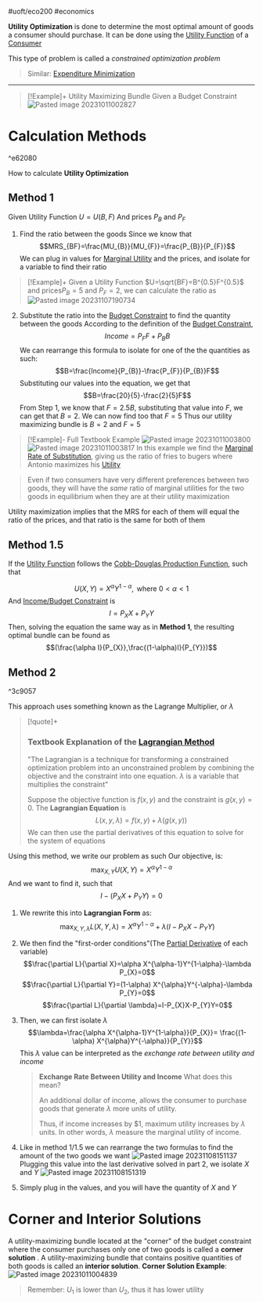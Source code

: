#uoft/eco200 #economics 

**Utility Optimization** is done to determine the most optimal amount of goods a consumer should purchase. It can be done using the [Utility Function](Utility%20Function.md) of a [Consumer](Consumer)

This type of problem is called a *constrained optimization problem* 

> Similar:
> 	[Expenditure Minimization](Expenditure%20Minimization.md)


---
>[!Example]+
>Utility Maximizing Bundle Given a Budget Constraint
>	![Pasted image 20231011002827](attachments/Pasted%20image%2020231011002827.png)

# Calculation Methods
^e62080

How to calculate **Utility Optimization**
## Method 1
Given Utility Function $U=U(B,F)$
And prices $P_{B}$ and $P_{F}$
1. Find the ratio between the goods
	Since we know that $$MRS_{BF}=\frac{MU_{B}}{MU_{F}}=\frac{P_{B}}{P_{F}}$$
	We can plug in values for [Marginal Utility](Marginal%20Utility.md) and the prices, and isolate for a variable to find their ratio
> [!Example]+
> Given a Utility Function $U=\sqrt{BF}=B^{0.5}F^{0.5}$ and prices$P_{B}=5$ and $P_{F}=2$, we can calculate the ratio as
> ![Pasted image 20231107190734](attachments/Pasted%20image%2020231107190734.png)
2. Substitute the ratio into the [Budget Constraint](Budget%20Constraint.md) to find the quantity between the goods
	According to the definition of the [Budget Constraint](Budget%20Constraint.md), $$Income=P_{F}F+P_{B}B$$We can rearrange this formula to isolate for one of the the quantities as such: $$B=\frac{Income}{P_{B}}-\frac{P_{F}}{P_{B}}F$$Substituting our values into the equation, we get that$$B=\frac{20}{5}-\frac{2}{5}F$$
	From Step 1, we know that $F=2.5B$, substituting that value into $F$, we can get that $B=2$. 
	We can now find too that $F=5$
	Thus our utility maximizing bundle is $B=2$ and $F=5$

> [!Example]-
> Full Textbook Example
![Pasted image 20231011003800](attachments/Pasted%20image%2020231011003800.png)![Pasted image 20231011003817](attachments/Pasted%20image%2020231011003817.png)
In this example we find the [Marginal Rate of Substitution](Marginal%20Rate%20of%20Substitution.md), giving us the ratio of fries to bugers where Antonio maximizes his [Utility](Utility.md)
	
>Even if two consumers have very different preferences between two goods, they will have the *same* ratio of marginal utilities for the two goods in equilibrium when they are at their utility maximization

Utility maximization implies that the MRS for each of them will equal the ratio of the prices, and that ratio is the same for both of them

## Method 1.5
If the [Utility Function](Utility%20Function.md) follows the [Cobb-Douglas Production Function](../../Math/MAT235%20Notes/Cobb-Douglas%20Production%20Function.md), such that 

$$U(X,Y)=X^{\alpha}Y^{1-\alpha}, \text{ where } 0 < \alpha<1$$
And [Income/Budget Constraint](Budget%20Constraint.md) is $$I=P_X X+P_{Y}Y$$
Then, solving the equation the same way as in **Method 1**, the resulting optimal bundle can be found as $$(\frac{\alpha I}{P_{X}},\frac{(1-\alpha)I}{P_{Y}})$$
## Method 2
^3c9057

This approach uses something known as the Lagrange Multiplier, or $\lambda$ 
> [!quote]+
> ### Textbook Explanation of the [Lagrangian Method](Lagrangian%20Method.md)
> "The Lagrangian is a technique for transforming a constrained optimization problem into an unconstrained problem by combining the objective and the constraint into one equation. $\lambda$ is a variable that multiplies the constraint"
> 
> Suppose the objective function is $f(x,y)$ and the constraint is $g(x,y)=0$. 
> The **Lagrangian Equation** is $$L(x,y,\lambda)=f(x,y)+\lambda(g(x,y))$$
> We can then use the partial derivatives of this equation to solve for the system of equations

Using this method, we write our problem as such
	Our objective, is:$$\max_{X,Y}U(X,Y)=X^{\alpha}Y^{1-\alpha}$$ And we want to find it, such that $$I-(P_{X}X+P_{Y}Y)=0$$
1. We rewrite this into **Lagrangian Form** as: $$\max_{X,Y,\lambda}L(X,Y,\lambda)=X^{\alpha}Y^{1-\alpha}+\lambda (I-P_{X}X-P_{Y}Y)$$
2. We then find the "first-order conditions"(The [Partial Derivative](../../Math/MAT235%20Notes/Partial%20Derivative.md) of each variable)
	$$\frac{\partial L}{\partial X}=\alpha X^{\alpha-1}Y^{1-\alpha}-\lambda P_{X}=0$$$$\frac{\partial L}{\partial Y}=(1-\alpha) X^{\alpha}Y^{-\alpha}-\lambda P_{Y}=0$$$$\frac{\partial L}{\partial \lambda}=I-P_{X}X-P_{Y}Y=0$$
3. Then, we can first isolate $\lambda$ 
	$$\lambda=\frac{\alpha X^{\alpha-1}Y^{1-\alpha}}{P_{X}}= \frac{(1-\alpha) X^{\alpha}Y^{-\alpha}}{P_{Y}}$$This $\lambda$ value can be interpreted as the *exchange rate between utility and income*
	>**Exchange Rate Between Utility and Income**
	>What does this mean?
	>
	>An additional dollar of income, allows the consumer to purchase goods that generate $\lambda$ more units of utility.
	>
	>Thus, if income increases by $1, maximum utility increases by $\lambda$ units. In other words, $\lambda$ measure the marginal utility of income.
	
4. Like in method 1/1.5 we can rearrange the two formulas to find the amount of the two goods we want
	![Pasted image 20231108151137](attachments/Pasted%20image%2020231108151137.png)
	Plugging this value into the last derivative solved in part 2, we isolate $X$ and $Y$
	![Pasted image 20231108151319](attachments/Pasted%20image%2020231108151319.png)
5. Simply plug in the values, and you will have the quantity of $X$ and $Y$

# Corner and Interior Solutions
A utility-maximizing bundle located at the "corner" of the budget constraint where the consumer purchases only one of two goods is called a **corner solution** . A utility-maximizing bundle that contains positive quantities of both goods is called an  **interior solution**.
**Corner Solution Example**: ![Pasted image 20231011004839](attachments/Pasted%20image%2020231011004839.png)

> Remember: $U_1$ is lower than $U_2$, thus it has lower utility

